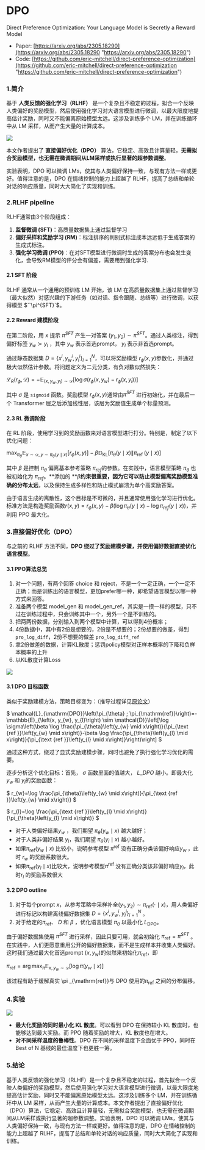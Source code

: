 # DPO

Direct Preference Optimization: Your Language Model is Secretly a Reward Model

-   Paper: [https://arxiv.org/abs/2305.18290](https://arxiv.org/abs/2305.18290 "https://arxiv.org/abs/2305.18290")
-   Code: [https://github.com/eric-mitchell/direct-preference-optimization](https://github.com/eric-mitchell/direct-preference-optimization "https://github.com/eric-mitchell/direct-preference-optimization")

### 1.简介

基于 **人类反馈的强化学习（RLHF）** 是一个复杂且不稳定的过程，拟合一个反映人类偏好的奖励模型，然后使用强化学习对大语言模型进行微调，以最大限度地提高估计奖励，同时又不能偏离原始模型太远。这涉及训练多个 LM，并在训练循环中从 LM 采样，从而产生大量的计算成本。

![](image/image_udA7tRUhZv.png)

本文作者提出了 **直接偏好优化（DPO）** 算法，它稳定、高效且计算量轻，**无需拟合奖励模型，也无需在微调期间从LM采样或执行显著的超参数调整**。

实验表明，DPO 可以微调 LMs，使其与人类偏好保持一致，与现有方法一样或更好。值得注意的是，DPO 在情绪控制的能力上超越了 RLHF，提高了总结和单轮对话的响应质量，同时大大简化了实现和训练。

### 2.RLHF pipeline

RLHF通常由3个阶段组成：

1.  **监督微调 (SFT)**：高质量数据集上通过监督学习
2.  **偏好采样和奖励学习 (RM)**：标注排序的判别式标注成本远远低于生成答案的生成式标注。
3.  **强化学习微调 (PPO)**：在对SFT模型进行微调时生成的答案分布也会发生变化，会导致RM模型的评分会有偏差，需要用到强化学习.

#### 2.1 SFT 阶段

RLHF 通常从一个通用的预训练 LM 开始，该 LM 在高质量数据集上通过监督学习（最大似然）对感兴趣的下游任务（如对话、指令跟随、总结等）进行微调，以获得模型 $``\pi^{SFT}`$。

#### 2.2 Reward 建模阶段

在第二阶段，用 $`x`$ 提示 $`\pi^{SFT}`$ 产生一对答案 $`  (y_1, y_2) \sim \pi^{SFT} `$。通过人类标注，得到偏好标签 $`y_w \succ y_l`$ ，其中 $`y_w`$  表示首选prompt， $`y_l`$ 表示非首选prompt。

通过静态数据集 $`D=\left\{x^{i}, y_{w}^{i}, y_{l}^{i}\right\}_{i=1}^{N}`$，可以将奖励模型  $` r_{\phi}(x,y)  `$参数化，并通过极大似然估计参数。将问题定义为二元分类，有负对数似然损失： &#x20;

$`
\mathcal{L}_{R}\left(r_{\phi}, \mathcal{D}\right)=-\mathbb{E}_{\left(x, y_{w}, y_{l}\right) \sim \mathcal{D}}\left[\log \sigma\left(r_{\phi}\left(x, y_{w}\right)-r_{\phi}\left(x, y_{l}\right)\right)\right]
`$

其中 $`\sigma`$ 是 `sigmoid`  函数。奖励模型  $`r_{\phi}(x,y)`$通常由$` \pi^{SFT}`$ 进行初始化，并在最后一个 Transformer 层之后添加线性层，该层为奖励值生成单个标量预测。

#### 2.3 RL 微调阶段

在 RL 阶段，使用学习到的奖励函数来对语言模型进行打分。特别是，制定了以下优化问题：

$`
\max _{\pi_{\theta}} \mathbb{E}_{x \sim \mathcal{D}, y \sim \pi_{\theta}(y \mid x)}\left[r_{\phi}(x, y)\right]-\beta \mathbb{D}_{\mathrm{KL}}\left[\pi_{\theta}(y \mid x) \| \pi_{\text {ref }}(y \mid x)\right]
`$

其中 $`\beta`$ 是控制 $`\pi_{\theta}`$  偏离基本参考策略 $`\pi_{ref}`$的参数。在实践中，语言模型策略 $`\pi_{\theta}`$ 也被初始化为 $`\pi_{ref}`$。\*\*添加的 \*\*$` \beta  `$**约束很重要，因为它可以防止模型偏离奖励模型准确的分布太远**，以及保持生成多样性和防止模式崩溃为单个高奖励答案。

由于语言生成的离散性，这个目标是不可微的，并且通常使用强化学习进行优化。标准方法是构造奖励函数$`r(x, y)=r_{\phi}(x, y)-\beta\left(\log \pi_{\theta}(y \mid x)-\log \pi_{r e f}(y \mid x)\right)`$，并利用 PPO 最大化。

### 3.直接偏好优化（DPO）

与之前的 RLHF 方法不同，**DPO 绕过了奖励建模步骤，并使用偏好数据直接优化语言模型**。

#### 3.1 PPO算法总览

1.  对一个问题，有两个回答 choice 和 reject，不是一个一定正确，一个一定不正确；而是训练出的语言模型，更加prefer哪一种，即希望语言模型以哪一种方式来回答。
2.  准备两个模型 model\_gen 和 model\_gen\_ref，其实是一摸一样的模型，只不过在训练过程中，只会训练其中一个，另外一个是不训练的。
3.  把两两份数据，分别输入到两个模型中计算，可以得到4份概率；
4.  4份数据中，其中有2份是想要的，2份是不想要的；2份想要的做差，得到`pro_log_diff`，2份不想要的做差 `pro_log_diff_ref`
5.  拿2份做差的数据，计算KL散度；惩罚policy模型对正样本概率的下降和负样本概率的上升
6.  以KL散度计算Loss

![](image/image_okPAsQWVne.png)

#### 3.1 DPO 目标函数

类似于奖励建模方法，策略目标变为：（推导过程详见[原论文](https://arxiv.org/abs/2305.18290 "原论文")）

$`
\mathcal{L}_{\mathrm{DPO}}\left(\pi_{\theta} ; \pi_{\mathrm{ref}}\right)=-\mathbb{E}_{\left(x, y_{w}, y_{l}\right) \sim \mathcal{D}}\left[\log \sigma\left(\beta \log \frac{\pi_{\theta}\left(y_{w} \mid x\right)}{\pi_{\text {ref }}\left(y_{w} \mid x\right)}-\beta \log \frac{\pi_{\theta}\left(y_{l} \mid x\right)}{\pi_{\text {ref }}\left(y_{l} \mid x\right)}\right)\right]
`$

通过这种方式，绕过了显式奖励建模步骤，同时也避免了执行强化学习优化的需要。

逐步分析这个优化目标：首先， $`\sigma`$ 函数里面的值越大，  $`L\_{DPO}`$  越小。即最大化 $`y_w`$ 和 $`y_l`$的奖励函数： &#x20;

$`
r_{w}=\log \frac{\pi_{\theta}\left(y_{w} \mid x\right)}{\pi_{\text {ref }}\left(y_{w} \mid x\right)}
`$

$`
r_{l}=\log \frac{\pi_{\text {ref }}\left(y_{l} \mid x\right)}{\pi_{\theta}\left(y_{l} \mid x\right)}
`$

-   对于人类偏好结果$`y_w`$ ，我们期望 $`\pi_{\theta}(y_w \mid x)`$ 越大越好；
-   对于人类非偏好结果 $`y_l`$，我们期望 $`\pi_{\theta}(y_l \mid x)`$ 越小越好。
-   如果$`\pi_{\mathrm{ref}}\left(y_w \mid x\right)`$ 比较小，说明参考模型 $`\pi^{\mathrm{ref}}`$  没有正确分类该偏好响应$`y_w`$ ，此时 $`r_w`$ 的奖励系数很大。
-   如果$`\pi_{\mathrm{ref}}\left(y_l \mid x\right)`$比较大，说明参考模型$`\pi^{\mathrm{ref}}`$ 没有正确分类该非偏好响应$`y_l`$，此时$`r_l`$ 的奖励系数很大

#### 3.2 DPO outline

1.  对于每个prompt  $`x`$，从参考策略中采样补全$`\left(y_{1}, y_{2}\right) \sim \pi_{\mathrm{ref}}(\cdot \mid x)`$，用人类偏好进行标记以构建离线偏好数据集 $`D=\left\{x^{i}, y_{w}^{i}, y_{l}^{i}\right\}_{i=1}^{N}`$ 。
2.  对于给定的$`  \pi_{\mathrm{ref}} `$、 $`D`$ 和 $`\beta`$ ，优化语言模型 $`\pi_{\theta}`$ 以最小化 $`L_{\mathrm{DPO}}`$。

由于偏好数据集使用 $`\pi^{SFT}`$ 进行采样，因此只要可用，就会初始化 $`\pi_{\mathrm{ref}} = \pi^{SFT}`$ 。在实践中，人们更愿意重用公开的偏好数据集，而不是生成样本并收集人类偏好。这时我们通过最大化首选prompt $`(x,y_w)`$的似然来初始化$`  \pi_{\mathrm{ref}} `$，即 &#x20;

$`
\pi_{\mathrm{ref}}=\arg \max _{\pi} \mathbb{E}_{x, y_{w} \sim \mathcal{D}}\left[\log \pi\left(y_{w} \mid x\right)\right]
`$

该过程有助于缓解真实 \pi \_{\mathrm{ref}}与 DPO 使用的$`\pi_{\mathrm{ref}}`$ 之间的分布偏移。

### 4.实验

![](image/image_lGnkS89SGZ.png)

-   **最大化奖励的同时最小化 KL 散度**。可以看到 DPO 在保持较小 KL 散度时，也能够达到最大奖励。而 PPO 随着奖励的增大，KL 散度也在增大。
-   **对不同采样温度的鲁棒性**。DPO 在不同的采样温度下全面优于 PPO，同时在 Best of N 基线的最佳温度下也更胜一筹。

### 5.结论

基于人类反馈的强化学习（RLHF）是一个复杂且不稳定的过程，首先拟合一个反映人类偏好的奖励模型，然后使用强化学习对大语言模型进行微调，以最大限度地提高估计奖励，同时又不能偏离原始模型太远。这涉及训练多个 LM，并在训练循环中从 LM 采样，从而产生大量的计算成本。本文作者提出了直接偏好优化（DPO）算法，它稳定、高效且计算量轻，无需拟合奖励模型，也无需在微调期间从LM采样或执行显著的超参数调整。实验表明，DPO 可以微调 LMs，使其与人类偏好保持一致，与现有方法一样或更好。值得注意的是，DPO 在情绪控制的能力上超越了 RLHF，提高了总结和单轮对话的响应质量，同时大大简化了实现和训练。
